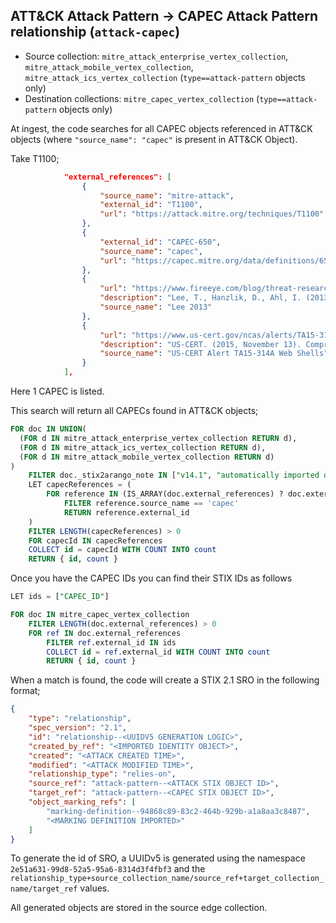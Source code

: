 ## ATT&CK Attack Pattern -> CAPEC Attack Pattern relationship (`attack-capec`)

* Source collection: `mitre_attack_enterprise_vertex_collection`, `mitre_attack_mobile_vertex_collection`, `mitre_attack_ics_vertex_collection` (`type==attack-pattern` objects only)
* Destination collections: `mitre_capec_vertex_collection` (`type==attack-pattern` objects only)

At ingest, the code searches for all CAPEC objects referenced in ATT&CK objects (where `"source_name": "capec"` is present in ATT&CK Object).

Take T1100;

```json
            "external_references": [
                {
                    "source_name": "mitre-attack",
                    "external_id": "T1100",
                    "url": "https://attack.mitre.org/techniques/T1100"
                },
                {
                    "external_id": "CAPEC-650",
                    "source_name": "capec",
                    "url": "https://capec.mitre.org/data/definitions/650.html"
                },
                {
                    "url": "https://www.fireeye.com/blog/threat-research/2013/08/breaking-down-the-china-chopper-web-shell-part-i.html",
                    "description": "Lee, T., Hanzlik, D., Ahl, I. (2013, August 7). Breaking Down the China Chopper Web Shell - Part I. Retrieved March 27, 2015.",
                    "source_name": "Lee 2013"
                },
                {
                    "url": "https://www.us-cert.gov/ncas/alerts/TA15-314A",
                    "description": "US-CERT. (2015, November 13). Compromised Web Servers and Web Shells - Threat Awareness and Guidance. Retrieved June 8, 2016.",
                    "source_name": "US-CERT Alert TA15-314A Web Shells"
                }
            ],
```

Here 1 CAPEC is listed.

This search will return all CAPECs found in ATT&CK objects;

```sql
FOR doc IN UNION(
  (FOR d IN mitre_attack_enterprise_vertex_collection RETURN d),
  (FOR d IN mitre_attack_ics_vertex_collection RETURN d),
  (FOR d IN mitre_attack_mobile_vertex_collection RETURN d)
)
    FILTER doc._stix2arango_note IN ["v14.1", "automatically imported on collection creation"]
    LET capecReferences = (
        FOR reference IN (IS_ARRAY(doc.external_references) ? doc.external_references : [])
            FILTER reference.source_name == 'capec'
            RETURN reference.external_id
    )
    FILTER LENGTH(capecReferences) > 0
    FOR capecId IN capecReferences
    COLLECT id = capecId WITH COUNT INTO count
    RETURN { id, count }
```

Once you have the CAPEC IDs you can find their STIX IDs as follows

```sql
LET ids = ["CAPEC_ID"]

FOR doc IN mitre_capec_vertex_collection
    FILTER LENGTH(doc.external_references) > 0
    FOR ref IN doc.external_references
        FILTER ref.external_id IN ids
        COLLECT id = ref.external_id WITH COUNT INTO count
        RETURN { id, count }
```

When a match is found, the code will create a STIX 2.1 SRO in the following format;

```json
{
    "type": "relationship",
    "spec_version": "2.1",
    "id": "relationship--<UUIDV5 GENERATION LOGIC>",
    "created_by_ref": "<IMPORTED IDENTITY OBJECT>",
    "created": "<ATTACK CREATED TIME>",
    "modified": "<ATTACK MODIFIED TIME>",
    "relationship_type": "relies-on",
    "source_ref": "attack-pattern--<ATTACK STIX OBJECT ID>",
    "target_ref": "attack-pattern--<CAPEC STIX OBJECT ID>",
    "object_marking_refs": [
        "marking-definition--94868c89-83c2-464b-929b-a1a8aa3c8487",
        "<MARKING DEFINITION IMPORTED>"
    ]
}
```

To generate the id of SRO, a UUIDv5 is generated using the namespace `2e51a631-99d8-52a5-95a6-8314d3f4fbf3` and the `relationship_type+source_collection_name/source_ref+target_collection_name/target_ref`  values.

All generated objects are stored in the source edge collection.